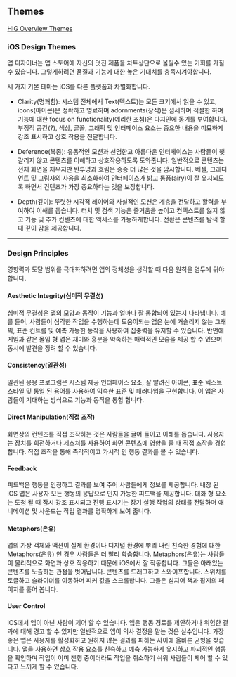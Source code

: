 ## Themes

[HIG Overview Themes](https://developer.apple.com/ios/human-interface-guidelines/overview/design-principles/)



### iOS Design Themes

앱 디자이너는 앱 스토어에 자신의 멋진 제품을 차트상단으로 올릴수 있는 기회를 가질수 있습니다. 그렇게하려면 품질과 기능에 대한 높은 기대치를 충족시겨야합니다.

세 가지 기본 테마는 iOS를 다른 플랫폼과 차별화합니다.

- Clarity(명쾌함): 시스템 전체에서 Text(텍스트)는 모든 크기에서 읽을 수 있고, icons(아이콘)은 정확하고 명료하며 adornments(장식)은 섬세하며 적절한 하며 기능에 대한 focus on functionality(예리한 초첨)은 다지인에 동기를 부여합니다. 부정적 공간(?), 색상, 글꼴, 그래픽 및 인터페이스 요소는 중요한 내용을 미묘하게 강조 표시하고 상호 작용을 전달합니다.

- Deference(복종): 유동적인 모션과 선명한고 아름다운 인터페이스는 사람들이 햇갈리지 않고 콘텐츠를 이해하고 상호작용하도록 도와줍니다. 일반적으로 콘텐츠는 전체 화면을 채우지만 반투명과 흐림은 종종 더 많은 것을 암시합니다. 베젤, 그래디언트 및 그림자의 사용을 최소화하여 인터페이스가 밝고 통풍(airy)이 잘 유지되도록 하면서 컨텐츠가 가장 중요하다는 것을 보장합니다.

- Depth(깊이): 뚜렷한 시각적 레이어와 사실적인 모션은 계층을 전달하고 활력을 부여하여 이해를 돕습니다. 터치 및 검색 기능은 즐거움을 높이고 컨텍스트를 잃지 않고 기능 및 추가 컨텐츠에 대한 액세스를 가능하게합니다. 전환은 콘텐츠를 탐색 할 때 깊이 감을 제공합니다.

-------------------------------
### Design Principles

영향력과 도달 범위를 극대화하려면 앱의 정체성을 생각할 때 다음 원칙을 염두에 둬야합니다.


#### Aesthetic Integrity(심미적 무결성)

심미적 무결성은 앱의 모양과 동작이 기능과 얼마나 잘 통합되어 있는지 나타냅니다. 예를 들어, 사람들이 심각한 작업을 수행하는데 도움이되는 앱은 눈에 거슬리지 않는 그래픽, 표준 컨트롤 및 예측 가능한 동작을 사용하여 집중력을 유지할 수 있습니다. 반면에 게임과 같은 몰입 형 앱은 재미와 흥분을 약속하는 매력적인 모습을 제공 할 수 있으며 동시에 발견을 장려 할 수 있습니다.


#### Consistency(일관성)

일관된 응용 프로그램은 시스템 제공 인터페이스 요소, 잘 알려진 아이콘, 표준 텍스트 스타일 및 통일 된 용어를 사용하여 익숙한 표준 및 패러다임을 구현합니다. 이 앱은 사람들이 기대하는 방식으로 기능과 동작을 통합 합니다.


#### Direct Manipulation(직접 조작)

화면상의 컨텐츠를 직접 조작하는 것은 사람들을 끌어 들이고 이해를 돕습니다. 사용자는 장치를 회전하거나 제스처를 사용하여 화면 콘텐츠에 영향을 줄 때 직접 조작을 경험합니다. 직접 조작을 통해 즉각적이고 가시적 인 행동 결과를 볼 수 있습니다.


#### Feedback

피드백은 행동을 인정하고 결과를 보여 주어 사람들에게 정보를 제공합니다. 내장 된 iOS 앱은 사용자 모든 행동의 응답으로 인지 가능한 피드백을 제공합니다. 대화 형 요소는 도청 될 때 잠시 강조 표시되고 진행 표시기는 장기 실행 작업의 상태를 전달하며 애니메이션 및 사운드는 작업 결과를 명확하게 보여 줍니다.


#### Metaphors(은유)

앱의 가상 객체와 액션이 실제 환경이나 디지털 환경에 뿌리 내린 친숙한 경험에 대한 Metaphors(은유) 인 경우 사람들은 더 빨리 학습합니다. Metaphors(은유)는 사람들이 물리적으로 화면과 상호 작용하기 때문에 iOS에서 잘 작동합니다. 그들은 아래있는 콘텐츠를 노출하는 관점을 벗어납니다. 콘텐츠를 드래그하고 스와이프합니다. 스위치를 토글하고 슬라이더를 이동하며 피커 값을 스크롤합니다. 그들은 심지어 책과 잡지의 페이지를 훓어 봅니다.


#### User Control


iOS에서 앱이 아닌 사람이 제어 할 수 있습니다. 앱은 행동 경로를 제안하거나 위험한 결과에 대해 경고 할 수 있지만 일반적으로 앱이 의사 결정을 맡는 것은 실수입니다. 가장 좋은 앱은 사용자를 활성화하고 원하지 않는 결과를 피하는 사이에 올바른 균형을 찾습니다. 앱을 사용하면 상호 작용 요소를 친숙하고 예측 가능하게 유지하고 파괴적인 행동을 확인하며 작업이 이미 잰행 중이더라도 작업을 취소하기 쉬워 사람들이 제어 할 수 있다고 느끼게 할 수 있습니다.
